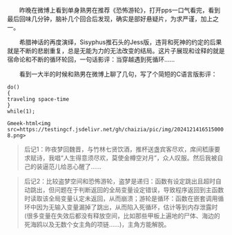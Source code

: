 &emsp;&emsp;昨晚在微博上看到单身熟男在推荐《恐怖游轮》，打开pps一口气看完，看到最后回味几分钟，脑补几个回合后发现，确实是部好悬疑片，为求严谨，加上之一。

&emsp;&emsp;希腊神话的再度演绎，Sisyphus推石头的Jess版，违背和死神的约定的后果就是不断的悲剧重复，总是无能为力的无法改变的结局。这片子展现和诠释的就是宿命论和不断的循环轮回，一句话影评：当穿越遇到死循环……

&emsp;&emsp;看到一大半的时候和熟男在微博上聊了几句，写了个简短的C语言版影评：

```
do()
{
traveling space-time
}
while(1);
```

`Gmeek-html<img src=https://testingcf.jsdelivr.net/gh/chaizia/pic/img/20241214165150008.png>`

> 后记1：昨夜梦回魏晋，与竹林七贤饮酒，推杯送盏宾客尽欢，席间嵇康要求赋诗，我唱“人生得意须尽欢，莫使金樽空对月”，众人叹服。然后我被自己的装逼范儿给恶心醒了……

> 后记2：比较盗梦空间和恐怖游轮，盗梦是递归：函数有设定跳出且超时自动跳出，但问题在于判断返回的全局变量设定错误，导致程序返回到主函数时读取该全局变量认定未返回，从而崩溃；游轮是循环：函数在嵌套调用循环中因为无输入变量漏掉了跳出，从而陷入死循环，估计等到内存泄露时(很多变量在失效后都没有释放空间，比如那些甲板上遍地的尸体、海边的死海鸥以及无数个女主角的项链……)，主角方能解脱。

<!-- ##{"timestamp":1306481136}## -->